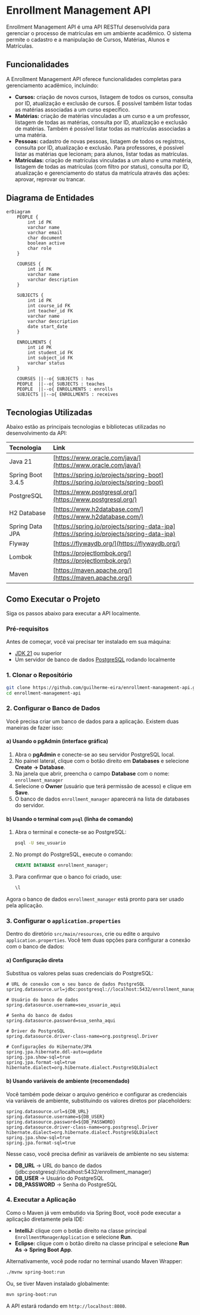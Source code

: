 # Enrollment Management API

Enrollment Management API é uma API RESTful desenvolvida para gerenciar o processo de matrículas em um ambiente acadêmico. O sistema permite o cadastro e a manipulação de Cursos, Matérias, Alunos e Matrículas.

## Funcionalidades

A Enrollment Management API oferece funcionalidades completas para gerenciamento acadêmico, incluindo:

* **Cursos:** criação de novos cursos, listagem de todos os cursos, consulta por ID, atualização e exclusão de cursos. É possível também listar todas as matérias associadas a um curso específico.
* **Matérias:** criação de matérias vinculadas a um curso e a um professor, listagem de todas as matérias, consulta por ID, atualização e exclusão de matérias. Também é possível listar todas as matrículas associadas a uma matéria.
* **Pessoas:** cadastro de novas pessoas, listagem de todos os registros, consulta por ID, atualização e exclusão. Para professores, é possível listar as matérias que lecionam; para alunos, listar todas as matrículas.
* **Matrículas:** criação de matrículas vinculadas a um aluno e uma matéria, listagem de todas as matrículas (com filtro por status), consulta por ID, atualização e gerenciamento do status da matrícula através das ações: aprovar, reprovar ou trancar.

## Diagrama de Entidades

```mermaid
erDiagram
    PEOPLE {
        int id PK
        varchar name
        varchar email
        char document
        boolean active
        char role
    }

    COURSES {
        int id PK
        varchar name
        varchar description
    }

    SUBJECTS {
        int id PK
        int course_id FK
        int teacher_id FK
        varchar name
        varchar description
        date start_date
    }

    ENROLLMENTS {
        int id PK
        int student_id FK
        int subject_id FK
        varchar status
    }

    COURSES ||--o{ SUBJECTS : has
    PEOPLE  ||--o{ SUBJECTS : teaches
    PEOPLE  ||--o{ ENROLLMENTS : enrolls
    SUBJECTS ||--o{ ENROLLMENTS : receives
```

## Tecnologias Utilizadas

Abaixo estão as principais tecnologias e bibliotecas utilizadas no desenvolvimento da API:

| Tecnologia          | Link                                                                  |
| :------------------ | :-------------------------------------------------------------------- |
| Java 21             | [https://www.oracle.com/java/](https://www.oracle.com/java/)          |
| Spring Boot 3.4.5   | [https://spring.io/projects/spring-boot](https://spring.io/projects/spring-boot) |
| PostgreSQL          | [https://www.postgresql.org/](https://www.postgresql.org/)            |
| H2 Database         | [https://www.h2database.com/](https://www.h2database.com/)            |
| Spring Data JPA     | [https://spring.io/projects/spring-data-jpa](https://spring.io/projects/spring-data-jpa) |
| Flyway              | [https://flywaydb.org/](https://flywaydb.org/)                        |
| Lombok              | [https://projectlombok.org/](https://projectlombok.org/)              |
| Maven               | [https://maven.apache.org/](https://maven.apache.org/)                |          |           |           |

## Como Executar o Projeto

Siga os passos abaixo para executar a API localmente.

### Pré-requisitos

Antes de começar, você vai precisar ter instalado em sua máquina:
* [JDK 21](https://www.oracle.com/java/technologies/downloads/#java21) ou superior
* Um servidor de banco de dados [PostgreSQL](https://www.postgresql.org/download/) rodando localmente

### 1. Clonar o Repositório

```bash
git clone https://github.com/guilherme-eira/enrollment-management-api.git
cd enrollment-management-api
```

### 2. Configurar o Banco de Dados

Você precisa criar um banco de dados para a aplicação. Existem duas maneiras de fazer isso:

#### a) Usando o pgAdmin (interface gráfica)
1. Abra o **pgAdmin** e conecte-se ao seu servidor PostgreSQL local.
2. No painel lateral, clique com o botão direito em **Databases** e selecione **Create → Database**.
3. Na janela que abrir, preencha o campo **Database** com o nome: `enrollment_manager`
4. Selecione o **Owner** (usuário que terá permissão de acesso) e clique em **Save**.
5. O banco de dados `enrollment_manager` aparecerá na lista de databases do servidor.

#### b) Usando o terminal com `psql` (linha de comando)
1. Abra o terminal e conecte-se ao PostgreSQL:

    ```bash
    psql -U seu_usuario
    ```
2. No prompt do PostgreSQL, execute o comando:

    ```sql
    CREATE DATABASE enrollment_manager;
    ```
3. Para confirmar que o banco foi criado, use:

    ```sql
    \l
    ```
Agora o banco de dados `enrollment_manager` está pronto para ser usado pela aplicação.

### 3. Configurar o `application.properties`

Dentro do diretório `src/main/resources`, crie ou edite o arquivo `application.properties`. Você tem duas opções para configurar a conexão com o banco de dados:

#### a) Configuração direta
Substitua os valores pelas suas credenciais do PostgreSQL:

```properties
# URL de conexão com o seu banco de dados PostgreSQL
spring.datasource.url=jdbc:postgresql://localhost:5432/enrollment_manager

# Usuário do banco de dados
spring.datasource.username=seu_usuario_aqui

# Senha do banco de dados
spring.datasource.password=sua_senha_aqui

# Driver do PostgreSQL
spring.datasource.driver-class-name=org.postgresql.Driver

# Configurações do Hibernate/JPA
spring.jpa.hibernate.ddl-auto=update
spring.jpa.show-sql=true
spring.jpa.format-sql=true
hibernate.dialect=org.hibernate.dialect.PostgreSQLDialect
```
#### b) Usando variáveis de ambiente (recomendado)
Você também pode deixar o arquivo genérico e configurar as credenciais via variáveis de ambiente, substituindo os valores diretos por placeholders:

```properties
spring.datasource.url=${DB_URL}
spring.datasource.username=${DB_USER}
spring.datasource.password=${DB_PASSWORD}
spring.datasource.driver-class-name=org.postgresql.Driver
hibernate.dialect=org.hibernate.dialect.PostgreSQLDialect
spring.jpa.show-sql=true
spring.jpa.format-sql=true
```
Nesse caso, você precisa definir as variáveis de ambiente no seu sistema:

- **DB_URL** → URL do banco de dados (jdbc:postgresql://localhost:5432/enrollment_manager)
- **DB_USER** → Usuário do PostgreSQL
- **DB_PASSWORD** → Senha do PostgreSQL

### 4. Executar a Aplicação

Como o Maven já vem embutido via Spring Boot, você pode executar a aplicação diretamente pela IDE:

- **IntelliJ:** clique com o botão direito na classe principal `EnrollmentManagerApplication` e selecione **Run**.
- **Eclipse:** clique com o botão direito na classe principal e selecione **Run As → Spring Boot App**.

Alternativamente, você pode rodar no terminal usando Maven Wrapper:

```bash
./mvnw spring-boot:run
```
Ou, se tiver Maven instalado globalmente:

```bash
mvn spring-boot:run
```
A API estará rodando em ```http://localhost:8080```.
